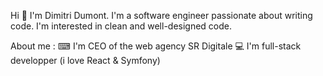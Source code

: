 Hi 👋
I'm Dimitri Dumont. I'm a software engineer passionate about writing code. I'm interested in clean and well-designed code.

About me :
⌨ I'm CEO of the web agency SR Digitale
💻 I'm full-stack developper (i love React & Symfony) 
